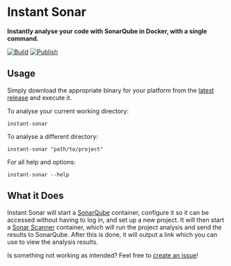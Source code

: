 # Instant Sonar

**Instantly analyse your code with SonarQube in Docker, with a single command.**

[![Build](https://github.com/LucaScorpion/instant-sonar/actions/workflows/build.yml/badge.svg)](https://github.com/LucaScorpion/instant-sonar/actions/workflows/build.yml)
[![Publish](https://github.com/LucaScorpion/instant-sonar/actions/workflows/publish.yml/badge.svg)](https://github.com/LucaScorpion/instant-sonar/actions/workflows/publish.yml)

## Usage

Simply download the appropriate binary for your platform from the [latest release](https://github.com/LucaScorpion/instant-sonar/releases/latest) and execute it.

To analyse your current working directory:

```shell
instant-sonar
```

To analyse a different directory:

```shell
instant-sonar "path/to/project"
```

For all help and options:

```shell
instant-sonar --help
```

## What it Does

Instant Sonar will start a [SonarQube](https://hub.docker.com/_/sonarqube) container,
configure it so it can be accessed without having to log in,
and set up a new project.
It will then start a [Sonar Scanner](https://hub.docker.com/r/sonarsource/sonar-scanner-cli) container,
which will run the project analysis and send the results to SonarQube.
After this is done, it will output a link which you can use to view the analysis results.

Is something not working as intended?
Feel free to [create an issue](https://github.com/LucaScorpion/instant-sonar/issues/new)!

